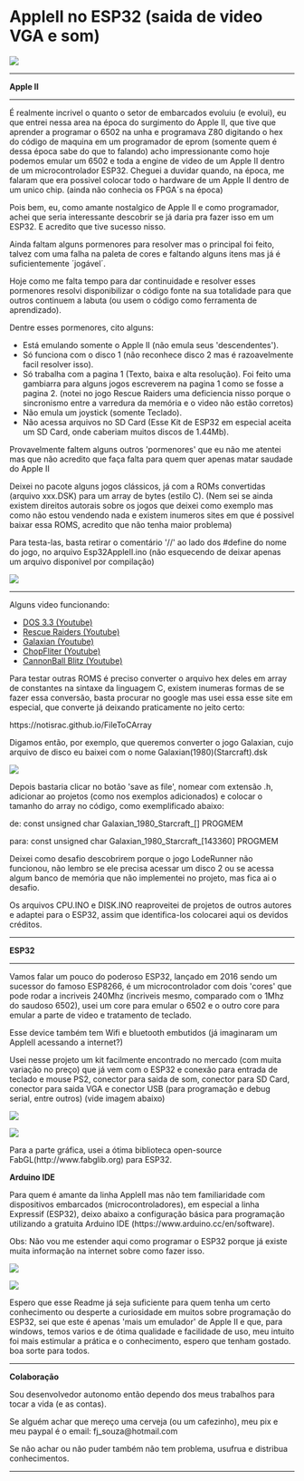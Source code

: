 # AppleII no ESP32 (saida de video VGA e som)
![][1]

[1]: Imagens/AppleII_ESP32_Compara.jpg
***
**Apple II**
***

<p>É realmente incrivel o quanto o setor de embarcados evoluiu (e evolui), eu que entrei nessa area na época do surgimento do Apple II, que tive que aprender a programar o 6502 na unha e programava Z80 digitando o hex do código de maquina em um programador de eprom (somente quem é dessa época sabe do que to falando) acho impressionante como hoje podemos emular um 6502 e toda a engine de video de um Apple II dentro de um microcontrolador ESP32. Cheguei a duvidar quando, na época, me falaram que era possivel colocar todo o hardware de um Apple II dentro de um unico chip. (ainda não conhecia os FPGA´s na época)</p>
<p>Pois bem, eu, como amante nostalgico de Apple II e como programador, achei que seria interessante descobrir se já daria pra fazer isso em um ESP32. E acredito que tive sucesso nisso.</p>
<p>Ainda faltam alguns pormenores para resolver mas o principal foi feito, talvez com uma falha na paleta de cores e faltando alguns itens mas já é suficientemente ´jogável´.</p>
<p>Hoje como me falta tempo para dar continuidade e resolver esses pormenores resolvi disponibilizar o código fonte na sua totalidade para que outros continuem a labuta (ou usem o código como ferramenta de aprendizado).</p>

<p>Dentre esses pormenores, cito alguns:</p>

* Está emulando somente o Apple II (não emula seus 'descendentes').
* Só funciona com o disco 1 (não reconhece disco 2 mas é razoavelmente facil resolver isso).
* Só trabalha com a pagina 1 (Texto, baixa e alta resolução). Foi feito uma gambiarra para alguns jogos escreverem na pagina 1 como se fosse a pagina 2. (notei no jogo Rescue Raiders uma deficiencia nisso porque o sincronismo entre a varredura da memória e o video não estão corretos)
* Não emula um joystick (somente Teclado).
* Não acessa arquivos no SD Card (Esse Kit de ESP32 em especial aceita um SD Card, onde caberiam muitos discos de 1.44Mb).

<p>Provavelmente faltem alguns outros 'pormenores' que eu não me atentei mas que não acredito que faça falta para quem quer apenas matar saudade do Apple II </p>

<p>Deixei no pacote alguns jogos clássicos, já com a ROMs convertidas (arquivo xxx.DSK) para um array de bytes (estilo C).
(Nem sei se ainda existem direitos autorais sobre os jogos que deixei como exemplo mas como não estou vendendo nada e existem inumeros sites em que é possivel baixar essa ROMS, acredito que não tenha maior problema)</p>
<p>Para testa-las, basta retirar o comentário '//' ao lado dos #define do nome do jogo, no arquivo Esp32AppleII.ino (não esquecendo de deixar apenas um arquivo disponivel por compilação)  </p>

![][2]

[2]: Imagens/TelaInicial.png

***
<p>Alguns video funcionando:</p>

 * [DOS 3.3 (Youtube)](https://www.youtube.com/watch?v=gkJJiDuz0lA)
 * [Rescue Raiders (Youtube)](https://youtu.be/1CllMtIGst4)
 * [Galaxian (Youtube)](https://youtu.be/dFom_zQjH2I)
 * [ChopFliter (Youtube)](https://youtu.be/LiarlgUO_FE)
 * [CannonBall Blitz (Youtube)](https://youtu.be/a9vT981Lyd8)
 
<p>Para testar outras ROMS é preciso converter o arquivo hex deles em array de constantes na sintaxe da linguagem C, existem inumeras formas de se fazer essa conversão, basta procurar no google mas usei essa esse site em especial, que converte já deixando praticamente no jeito certo:</p>
<p>https://notisrac.github.io/FileToCArray<br></p>

<p>Digamos então, por exemplo, que queremos converter o jogo Galaxian, cujo arquivo de disco eu baixei com o nome Galaxian(1980)(Starcraft).dsk</p>

![][3]

[3]: Imagens/ConverteDsktoArrayC.png

<p>Depois bastaria clicar no botão 'save as file', nomear com extensão .h, adicionar ao projetos (como nos exemplos adicionados) e colocar o tamanho do array no código, como exemplificado abaixo:</p>

<p>de:   const unsigned char Galaxian_1980_Starcraft_[] PROGMEM</p>
<p>para: const unsigned char Galaxian_1980_Starcraft_[143360] PROGMEM</p>

<p>Deixei como desafio descobrirem porque o jogo LodeRunner não funcionou, não lembro se ele precisa acessar um disco 2 ou se acessa algum banco de memória que não implementei no projeto, mas fica ai o desafio.</p>

<p>Os arquivos CPU.INO e DISK.INO reaproveitei de projetos de outros autores e adaptei para o ESP32, assim que identifica-los colocarei aqui os devidos créditos.</p>

***
**ESP32**
***

<p>Vamos falar um pouco do poderoso ESP32, lançado em 2016 sendo um sucessor do famoso ESP8266, é um microcontrolador com dois 'cores' que pode rodar a incriveis 240Mhz (incriveis mesmo, comparado com o 1Mhz do saudoso 6502), usei um core para emular o 6502 e o outro core para emular a parte de video e tratamento de teclado.</p>

<p>Esse device também tem Wifi e bluetooth embutidos (já imaginaram um AppleII acessando a internet?)</p>

<p>Usei nesse projeto um kit facilmente encontrado no mercado (com muita variação no preço) que já vem com o ESP32 e conexão para entrada de teclado e mouse PS2, conector para saida de som, conector para SD Card, conector para saida VGA e conector USB (para programação e debug serial, entre outros) (vide imagem abaixo)</p>

![][4]

[4]: Imagens/Esp32_Front.jpeg

![][5]

[5]: Imagens/Esp32_Back.jpeg
 
<p>Para a parte gráfica, usei a ótima biblioteca open-source FabGL(http://www.fabglib.org) para ESP32.</p>

**Arduino IDE**

<p>Para quem é amante da linha AppleII mas não tem familiaridade com dispositivos embarcados (microcontroladores), em especial a linha Expressif (ESP32), deixo abaixo a configuração básica para programação utilizando a gratuita Arduino IDE (https://www.arduino.cc/en/software).</p> 

<p>Obs: Não vou me estender aqui como programar o ESP32 porque já existe muita informação na internet sobre como fazer isso.</p>

![][6]

[6]: Imagens/ConfigEsp32.png

![][7]

[7]: Imagens/ConfigEsp32_2.png

<p>Espero que esse Readme já seja suficiente para quem tenha um certo conhecimento ou desperte a curiosidade em muitos sobre programação do ESP32, sei que este é apenas 'mais um emulador' de Apple II e que, para windows, temos varios e de ótima qualidade e facilidade de uso, meu intuito foi mais estimular a prática e o conhecimento, espero que tenham gostado. boa sorte para todos.</p>

***
**Colaboração**

<p>Sou desenvolvedor autonomo então dependo dos meus trabalhos para tocar a vida (e as contas).</p>
<p>Se alguém achar que mereço uma cerveja (ou um cafezinho), meu pix e meu paypal é o email: fj_souza@hotmail.com</p>
<p>Se não achar ou não puder também não tem problema, usufrua e distribua conhecimentos.</p>

***
